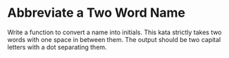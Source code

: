 # Abbreviate a Two Word Name

Write a function to convert a name into initials. This kata strictly takes two words with one space in between them.
The output should be two capital letters with a dot separating them.

